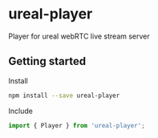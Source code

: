 # ureal-player
Player for ureal webRTC live stream server

## Getting started

Install

```bash
npm install --save ureal-player
```

Include

```javascript
import { Player } from 'ureal-player';
```
